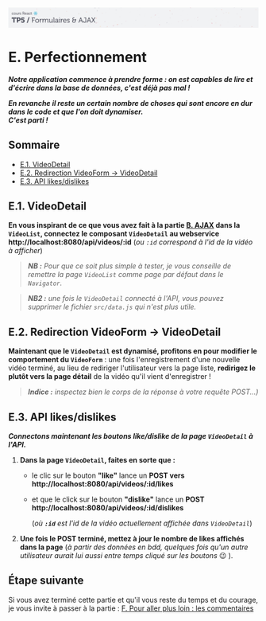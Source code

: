 <img src="images/readme/header-small.jpg" >

# E. Perfectionnement <!-- omit in toc -->

_**Notre application commence à prendre forme : on est capables de lire et d'écrire dans la base de données, c'est déjà pas mal !**_

_**En revanche il reste un certain nombre de choses qui sont encore en dur dans le code et que l'on doit dynamiser. <br>C'est parti !**_

## Sommaire <!-- omit in toc -->
- [E.1. VideoDetail](#e1-videodetail)
- [E.2. Redirection VideoForm -> VideoDetail](#e2-redirection-videoform-videodetail)
- [E.3. API likes/dislikes](#e3-api-likesdislikes)


## E.1. VideoDetail

**En vous inspirant de ce que vous avez fait à la partie [B. AJAX](B-ajax.md) dans la `VideoList`, connectez le composant `VideoDetail` au webservice http://localhost:8080/api/videos/:id** (_ou `:id` correspond à l'id de la vidéo à afficher_)

> _**NB :** Pour que ce soit plus simple à tester, je vous conseille de remettre la page `VideoList` comme page par défaut dans le `Navigator`._

> _**NB2 :** une fois le `VideoDetail` connecté à l'API, vous pouvez supprimer le fichier `src/data.js` qui n'est plus utile._

## E.2. Redirection VideoForm -> VideoDetail
**Maintenant que le `VideoDetail` est dynamisé, profitons en pour modifier le comportement du `VideoForm`** : une fois l'enregistrement d'une nouvelle vidéo terminé, au lieu de rediriger l'utilisateur vers la page liste, **redirigez le plutôt vers la page détail** de la vidéo qu'il vient d'enregistrer !

> _**Indice :** inspectez bien le corps de la réponse à votre requête POST...)_

## E.3. API likes/dislikes
_**Connectons maintenant les boutons like/dislike de la page `VideoDetail` à l'API.**_

1. **Dans la page `VideoDetail`, faites en sorte que :**
	- le clic sur le bouton **"like"** lance un **POST vers http://localhost:8080/api/videos/:id/likes**
	- et que le click sur le bouton **"dislike"** lance un **POST http://localhost:8080/api/videos/:id/dislikes**

		(_où **`:id`** est l'id de la vidéo actuellement affichée dans `VideoDetail`_)
3. **Une fois le POST terminé, mettez à jour le nombre de likes affichés dans la page** (_à partir des données en bdd, quelques fois qu'un autre utilisateur aurait lui aussi entre temps cliqué sur les boutons_ 😉 ).

## Étape suivante <!-- omit in toc -->
Si vous avez terminé cette partie et qu'il vous reste du temps et du courage, je vous invite à passer à la partie : [F. Pour aller plus loin : les commentaires](F-commentaires.md)